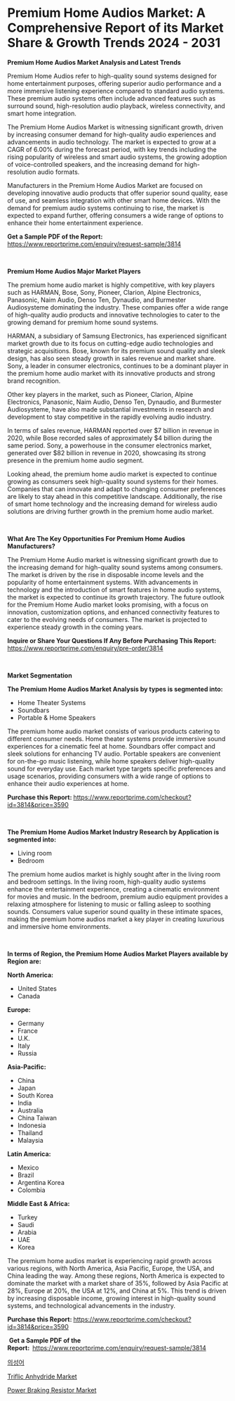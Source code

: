 <p><h1>Premium Home Audios Market: A Comprehensive Report of its Market Share & Growth Trends 2024 - 2031</h1></p><p><strong>Premium Home Audios Market Analysis and Latest Trends</strong></p>
<p><p>Premium Home Audios refer to high-quality sound systems designed for home entertainment purposes, offering superior audio performance and a more immersive listening experience compared to standard audio systems. These premium audio systems often include advanced features such as surround sound, high-resolution audio playback, wireless connectivity, and smart home integration.</p><p>The Premium Home Audios Market is witnessing significant growth, driven by increasing consumer demand for high-quality audio experiences and advancements in audio technology. The market is expected to grow at a CAGR of 6.00% during the forecast period, with key trends including the rising popularity of wireless and smart audio systems, the growing adoption of voice-controlled speakers, and the increasing demand for high-resolution audio formats.</p><p>Manufacturers in the Premium Home Audios Market are focused on developing innovative audio products that offer superior sound quality, ease of use, and seamless integration with other smart home devices. With the demand for premium audio systems continuing to rise, the market is expected to expand further, offering consumers a wide range of options to enhance their home entertainment experience.</p></p>
<p><strong>Get a Sample PDF of the Report:&nbsp;</strong> <a href="https://www.reportprime.com/enquiry/request-sample/3814">https://www.reportprime.com/enquiry/request-sample/3814</a></p>
<p>&nbsp;</p>
<p><strong>Premium Home Audios Major Market Players</strong></p>
<p><p>The premium home audio market is highly competitive, with key players such as HARMAN, Bose, Sony, Pioneer, Clarion, Alpine Electronics, Panasonic, Naim Audio, Denso Ten, Dynaudio, and Burmester Audiosysteme dominating the industry. These companies offer a wide range of high-quality audio products and innovative technologies to cater to the growing demand for premium home sound systems.</p><p>HARMAN, a subsidiary of Samsung Electronics, has experienced significant market growth due to its focus on cutting-edge audio technologies and strategic acquisitions. Bose, known for its premium sound quality and sleek design, has also seen steady growth in sales revenue and market share. Sony, a leader in consumer electronics, continues to be a dominant player in the premium home audio market with its innovative products and strong brand recognition.</p><p>Other key players in the market, such as Pioneer, Clarion, Alpine Electronics, Panasonic, Naim Audio, Denso Ten, Dynaudio, and Burmester Audiosysteme, have also made substantial investments in research and development to stay competitive in the rapidly evolving audio industry.</p><p>In terms of sales revenue, HARMAN reported over $7 billion in revenue in 2020, while Bose recorded sales of approximately $4 billion during the same period. Sony, a powerhouse in the consumer electronics market, generated over $82 billion in revenue in 2020, showcasing its strong presence in the premium home audio segment.</p><p>Looking ahead, the premium home audio market is expected to continue growing as consumers seek high-quality sound systems for their homes. Companies that can innovate and adapt to changing consumer preferences are likely to stay ahead in this competitive landscape. Additionally, the rise of smart home technology and the increasing demand for wireless audio solutions are driving further growth in the premium home audio market.</p></p>
<p>&nbsp;</p>
<p><strong>What Are The Key Opportunities For Premium Home Audios Manufacturers?</strong></p>
<p><p>The Premium Home Audio market is witnessing significant growth due to the increasing demand for high-quality sound systems among consumers. The market is driven by the rise in disposable income levels and the popularity of home entertainment systems. With advancements in technology and the introduction of smart features in home audio systems, the market is expected to continue its growth trajectory. The future outlook for the Premium Home Audio market looks promising, with a focus on innovation, customization options, and enhanced connectivity features to cater to the evolving needs of consumers. The market is projected to experience steady growth in the coming years.</p></p>
<p><strong>Inquire or Share Your Questions If Any Before Purchasing This Report:</strong> <a href="https://www.reportprime.com/enquiry/pre-order/3814">https://www.reportprime.com/enquiry/pre-order/3814</a></p>
<p>&nbsp;</p>
<p><strong>Market Segmentation</strong></p>
<p><strong>The Premium Home Audios Market Analysis by types is segmented into:</strong></p>
<p><ul><li>Home Theater Systems</li><li>Soundbars</li><li>Portable & Home Speakers</li></ul></p>
<p><p>The premium home audio market consists of various products catering to different consumer needs. Home theater systems provide immersive sound experiences for a cinematic feel at home. Soundbars offer compact and sleek solutions for enhancing TV audio. Portable speakers are convenient for on-the-go music listening, while home speakers deliver high-quality sound for everyday use. Each market type targets specific preferences and usage scenarios, providing consumers with a wide range of options to enhance their audio experiences at home.</p></p>
<p><strong>Purchase this Report:&nbsp;</strong><a href="https://www.reportprime.com/checkout?id=3814&price=3590">https://www.reportprime.com/checkout?id=3814&price=3590</a></p>
<p>&nbsp;</p>
<p><strong>The Premium Home Audios Market Industry Research by Application is segmented into:</strong></p>
<p><ul><li>Living room</li><li>Bedroom</li></ul></p>
<p><p>The premium home audios market is highly sought after in the living room and bedroom settings. In the living room, high-quality audio systems enhance the entertainment experience, creating a cinematic environment for movies and music. In the bedroom, premium audio equipment provides a relaxing atmosphere for listening to music or falling asleep to soothing sounds. Consumers value superior sound quality in these intimate spaces, making the premium home audios market a key player in creating luxurious and immersive home environments.</p></p>
<p>&nbsp;</p>
<p><strong>In terms of Region, the Premium Home Audios Market Players available by Region are:</strong></p>
<p>
    <p> <strong> North America: </strong>
        <ul>
            <li>United States</li>
            <li>Canada</li>
        </ul>
        </p> 
    <p> <strong> Europe: </strong>
        <ul>
            <li>Germany</li>
            <li>France</li>
            <li>U.K.</li>
            <li>Italy</li>
            <li>Russia</li>
        </ul>
        </p> 
    <p> <strong> Asia-Pacific: </strong>
        <ul>
            <li>China</li>
            <li>Japan</li>
            <li>South Korea</li>
            <li>India</li>
            <li>Australia</li>
            <li>China Taiwan</li>
            <li>Indonesia</li>
            <li>Thailand</li>
            <li>Malaysia</li>
        </ul>
        </p> 
    <p> <strong> Latin America: </strong>
        <ul>
            <li>Mexico</li>
            <li>Brazil</li>
            <li>Argentina Korea</li>
            <li>Colombia</li>
        </ul>
        </p> 
    <p> <strong> Middle East & Africa: </strong>
        <ul>
            <li>Turkey</li>
            <li>Saudi</li>
            <li>Arabia</li>
            <li>UAE</li>
            <li>Korea</li>
        </ul>
    </p>
    </p>
<p><p>The premium home audios market is experiencing rapid growth across various regions, with North America, Asia Pacific, Europe, the USA, and China leading the way. Among these regions, North America is expected to dominate the market with a market share of 35%, followed by Asia Pacific at 28%, Europe at 20%, the USA at 12%, and China at 5%. This trend is driven by increasing disposable income, growing interest in high-quality sound systems, and technological advancements in the industry.</p></p>
<p><strong>Purchase this Report: </strong><a href="https://www.reportprime.com/checkout?id=3814&price=3590">https://www.reportprime.com/checkout?id=3814&price=3590</a></p>
<p>&nbsp;<strong>Get a Sample PDF of the Report:&nbsp;&nbsp;</strong><a href="https://www.reportprime.com/enquiry/request-sample/3814">https://www.reportprime.com/enquiry/request-sample/3814</a></p>
<p><strong></strong></p>
<p><p><a href="https://github.com/lzuwsfreyoq70/Market-Research-Report-List-1/blob/main/127344213781.md">의성어</a></p><p><a href="https://crocus-run-b5a.notion.site/Global-Triflic-Anhydride-Market-by-Types-Applications-and-Major-Players-with-Regional-Growth-Rate-afccb116c48d4c99922b7e8fd834c054">Triflic Anhydride Market</a></p><p><a href="https://github.com/santosh758595/Market-Research-Report-List-4/blob/main/power-braking-resistor-market.md">Power Braking Resistor Market</a></p></p>